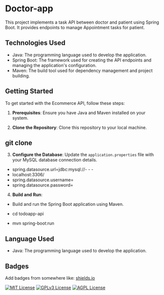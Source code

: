 # Doctor-app

This project implements a task API between doctor and patient using Spring Boot. It provides endpoints to manage Appointment tasks for patient.

## Technologies Used

- Java: The programming language used to develop the application.
- Spring Boot: The framework used for creating the API endpoints and managing the application's configuration.
- Maven: The build tool used for dependency management and project building.

## Getting Started

To get started with the Ecommerce API, follow these steps:

1. **Prerequisites**: Ensure you have Java and Maven installed on your system.

2. **Clone the Repository**: Clone this repository to your local machine.

## git clone <repository-url>


3. **Configure the Database**: Update the `application.properties` file with your MySQL database connection details.

- spring.datasource.url=jdbc:mysql://- - - 
- localhost:3306/<database-name>
- spring.datasource.username=<userName>
- spring.datasource.password=<password>


4. **Build and Run**:
- Build and run the Spring Boot application using Maven.

- cd todoapp-api
- mvn spring-boot:run


## Language Used

- Java: The programming language used to develop the application.




## Badges

Add badges from somewhere like: [shields.io](https://shields.io/)

[![MIT License](https://img.shields.io/badge/License-MIT-green.svg)](https://choosealicense.com/licenses/mit/)
[![GPLv3 License](https://img.shields.io/badge/License-GPL%20v3-yellow.svg)](https://opensource.org/licenses/)
[![AGPL License](https://img.shields.io/badge/license-AGPL-blue.svg)](http://www.gnu.org/licenses/agpl-3.0)



